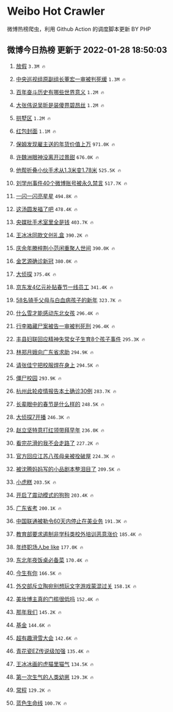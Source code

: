 # Weibo Hot Crawler 



微博热榜爬虫，利用 Github Action 的调度脚本更新 BY PHP 


## 微博今日热榜 更新于 2022-01-28 18:50:03 
1. [放假](https://s.weibo.com/weibo?q=%E6%94%BE%E5%81%87&Refer=top) `3.3M 🔥` 

1. [中央巡视组原副组长董宏一审被判死缓](https://s.weibo.com/weibo?q=%23%E4%B8%AD%E5%A4%AE%E5%B7%A1%E8%A7%86%E7%BB%84%E5%8E%9F%E5%89%AF%E7%BB%84%E9%95%BF%E8%91%A3%E5%AE%8F%E4%B8%80%E5%AE%A1%E8%A2%AB%E5%88%A4%E6%AD%BB%E7%BC%93%23&Refer=top) `1.3M 🔥` 

1. [百年奋斗历史有哪些世界意义](https://s.weibo.com/weibo?q=%23%E7%99%BE%E5%B9%B4%E5%A5%8B%E6%96%97%E5%8E%86%E5%8F%B2%E6%9C%89%E5%93%AA%E4%BA%9B%E4%B8%96%E7%95%8C%E6%84%8F%E4%B9%89%23&Refer=top) `1.2M 🔥` 

1. [大张伟说吴昕是装傻界碧昂丝](https://s.weibo.com/weibo?q=%23%E5%A4%A7%E5%BC%A0%E4%BC%9F%E8%AF%B4%E5%90%B4%E6%98%95%E6%98%AF%E8%A3%85%E5%82%BB%E7%95%8C%E7%A2%A7%E6%98%82%E4%B8%9D%23&Refer=top) `1.2M 🔥` 

1. [拱墅区](https://s.weibo.com/weibo?q=%23%E6%8B%B1%E5%A2%85%E5%8C%BA%23&Refer=top) `1.2M 🔥` 

1. [红包封面](https://s.weibo.com/weibo?q=%23%E7%BA%A2%E5%8C%85%E5%B0%81%E9%9D%A2%23&Refer=top) `1.1M 🔥` 

1. [保姆发现雇主送的年货价值上万](https://s.weibo.com/weibo?q=%23%E4%BF%9D%E5%A7%86%E5%8F%91%E7%8E%B0%E9%9B%87%E4%B8%BB%E9%80%81%E7%9A%84%E5%B9%B4%E8%B4%A7%E4%BB%B7%E5%80%BC%E4%B8%8A%E4%B8%87%23&Refer=top) `971.0K 🔥` 

1. [许魏洲眼神没离开过景甜](https://s.weibo.com/weibo?q=%23%E8%AE%B8%E9%AD%8F%E6%B4%B2%E7%9C%BC%E7%A5%9E%E6%B2%A1%E7%A6%BB%E5%BC%80%E8%BF%87%E6%99%AF%E7%94%9C%23&Refer=top) `676.0K 🔥` 

1. [他帮折叠小伙手术从1.3米变1.78米](https://s.weibo.com/weibo?q=%23%E4%BB%96%E5%B8%AE%E6%8A%98%E5%8F%A0%E5%B0%8F%E4%BC%99%E6%89%8B%E6%9C%AF%E4%BB%8E1.3%E7%B1%B3%E5%8F%981.78%E7%B1%B3%23&Refer=top) `525.5K 🔥` 

1. [刘学州事件40个微博账号被永久禁言](https://s.weibo.com/weibo?q=%23%E5%88%98%E5%AD%A6%E5%B7%9E%E4%BA%8B%E4%BB%B640%E4%B8%AA%E5%BE%AE%E5%8D%9A%E8%B4%A6%E5%8F%B7%E8%A2%AB%E6%B0%B8%E4%B9%85%E7%A6%81%E8%A8%80%23&Refer=top) `517.7K 🔥` 

1. [一闪一闪亮星星](https://s.weibo.com/weibo?q=%E4%B8%80%E9%97%AA%E4%B8%80%E9%97%AA%E4%BA%AE%E6%98%9F%E6%98%9F&Refer=top) `494.8K 🔥` 

1. [这汤圆发福了吧](https://s.weibo.com/weibo?q=%23%E8%BF%99%E6%B1%A4%E5%9C%86%E5%8F%91%E7%A6%8F%E4%BA%86%E5%90%A7%23&Refer=top) `478.4K 🔥` 

1. [央媒批手术室里全是钱](https://s.weibo.com/weibo?q=%23%E5%A4%AE%E5%AA%92%E6%89%B9%E6%89%8B%E6%9C%AF%E5%AE%A4%E9%87%8C%E5%85%A8%E6%98%AF%E9%92%B1%23&Refer=top) `403.7K 🔥` 

1. [王冰冰同款文创礼盒](https://s.weibo.com/weibo?q=%23%E7%8E%8B%E5%86%B0%E5%86%B0%E5%90%8C%E6%AC%BE%E6%96%87%E5%88%9B%E7%A4%BC%E7%9B%92%23&Refer=top) `390.2K 🔥` 

1. [庆余年滕梓荆小范闲重聚人世间](https://s.weibo.com/weibo?q=%23%E5%BA%86%E4%BD%99%E5%B9%B4%E6%BB%95%E6%A2%93%E8%8D%86%E5%B0%8F%E8%8C%83%E9%97%B2%E9%87%8D%E8%81%9A%E4%BA%BA%E4%B8%96%E9%97%B4%23&Refer=top) `390.0K 🔥` 

1. [金艺源确诊新冠](https://s.weibo.com/weibo?q=%23%E9%87%91%E8%89%BA%E6%BA%90%E7%A1%AE%E8%AF%8A%E6%96%B0%E5%86%A0%23&Refer=top) `380.0K 🔥` 

1. [大侦探](https://s.weibo.com/weibo?q=%E5%A4%A7%E4%BE%A6%E6%8E%A2&Refer=top) `375.4K 🔥` 

1. [京东发4亿元补贴春节一线员工](https://s.weibo.com/weibo?q=%23%E4%BA%AC%E4%B8%9C%E5%8F%914%E4%BA%BF%E5%85%83%E8%A1%A5%E8%B4%B4%E6%98%A5%E8%8A%82%E4%B8%80%E7%BA%BF%E5%91%98%E5%B7%A5%23&Refer=top) `341.4K 🔥` 

1. [58名骑手父母与白血病孩子的新年](https://s.weibo.com/weibo?q=%2358%E5%90%8D%E9%AA%91%E6%89%8B%E7%88%B6%E6%AF%8D%E4%B8%8E%E7%99%BD%E8%A1%80%E7%97%85%E5%AD%A9%E5%AD%90%E7%9A%84%E6%96%B0%E5%B9%B4%23&Refer=top) `323.7K 🔥` 

1. [什么雪才能感动东北女孩](https://s.weibo.com/weibo?q=%23%E4%BB%80%E4%B9%88%E9%9B%AA%E6%89%8D%E8%83%BD%E6%84%9F%E5%8A%A8%E4%B8%9C%E5%8C%97%E5%A5%B3%E5%AD%A9%23&Refer=top) `296.4K 🔥` 

1. [行李箱藏尸案被告一审被判死刑](https://s.weibo.com/weibo?q=%23%E8%A1%8C%E6%9D%8E%E7%AE%B1%E8%97%8F%E5%B0%B8%E6%A1%88%E8%A2%AB%E5%91%8A%E4%B8%80%E5%AE%A1%E8%A2%AB%E5%88%A4%E6%AD%BB%E5%88%91%23&Refer=top) `296.4K 🔥` 

1. [丰县妇联回应精神失常女子生育8个孩子事件](https://s.weibo.com/weibo?q=%23%E4%B8%B0%E5%8E%BF%E5%A6%87%E8%81%94%E5%9B%9E%E5%BA%94%E7%B2%BE%E7%A5%9E%E5%A4%B1%E5%B8%B8%E5%A5%B3%E5%AD%90%E7%94%9F%E8%82%B28%E4%B8%AA%E5%AD%A9%E5%AD%90%E4%BA%8B%E4%BB%B6%23&Refer=top) `295.3K 🔥` 

1. [林郑月娥向广东省求助](https://s.weibo.com/weibo?q=%23%E6%9E%97%E9%83%91%E6%9C%88%E5%A8%A5%E5%90%91%E5%B9%BF%E4%B8%9C%E7%9C%81%E6%B1%82%E5%8A%A9%23&Refer=top) `294.9K 🔥` 

1. [请张佳宁把校服焊在身上](https://s.weibo.com/weibo?q=%23%E8%AF%B7%E5%BC%A0%E4%BD%B3%E5%AE%81%E6%8A%8A%E6%A0%A1%E6%9C%8D%E7%84%8A%E5%9C%A8%E8%BA%AB%E4%B8%8A%23&Refer=top) `294.5K 🔥` 

1. [僵尸校园](https://s.weibo.com/weibo?q=%E5%83%B5%E5%B0%B8%E6%A0%A1%E5%9B%AD&Refer=top) `293.9K 🔥` 

1. [杭州此轮疫情报告本土确诊30例](https://s.weibo.com/weibo?q=%23%E6%9D%AD%E5%B7%9E%E6%AD%A4%E8%BD%AE%E7%96%AB%E6%83%85%E6%8A%A5%E5%91%8A%E6%9C%AC%E5%9C%9F%E7%A1%AE%E8%AF%8A30%E4%BE%8B%23&Refer=top) `283.7K 🔥` 

1. [长辈眼中的春节是什么样的](https://s.weibo.com/weibo?q=%23%E9%95%BF%E8%BE%88%E7%9C%BC%E4%B8%AD%E7%9A%84%E6%98%A5%E8%8A%82%E6%98%AF%E4%BB%80%E4%B9%88%E6%A0%B7%E7%9A%84%23&Refer=top) `248.5K 🔥` 

1. [大侦探7开播](https://s.weibo.com/weibo?q=%23%E5%A4%A7%E4%BE%A6%E6%8E%A27%E5%BC%80%E6%92%AD%23&Refer=top) `246.3K 🔥` 

1. [赵立坚特意打红领带拜早年](https://s.weibo.com/weibo?q=%23%E8%B5%B5%E7%AB%8B%E5%9D%9A%E7%89%B9%E6%84%8F%E6%89%93%E7%BA%A2%E9%A2%86%E5%B8%A6%E6%8B%9C%E6%97%A9%E5%B9%B4%23&Refer=top) `236.0K 🔥` 

1. [看完花滑的我不会走路了](https://s.weibo.com/weibo?q=%23%E7%9C%8B%E5%AE%8C%E8%8A%B1%E6%BB%91%E7%9A%84%E6%88%91%E4%B8%8D%E4%BC%9A%E8%B5%B0%E8%B7%AF%E4%BA%86%23&Refer=top) `227.2K 🔥` 

1. [官方回应江苏八孩母亲被拴破屋](https://s.weibo.com/weibo?q=%23%E5%AE%98%E6%96%B9%E5%9B%9E%E5%BA%94%E6%B1%9F%E8%8B%8F%E5%85%AB%E5%AD%A9%E6%AF%8D%E4%BA%B2%E8%A2%AB%E6%8B%B4%E7%A0%B4%E5%B1%8B%23&Refer=top) `224.3K 🔥` 

1. [被沈腾妈妈写的小品剧本整泪目了](https://s.weibo.com/weibo?q=%23%E8%A2%AB%E6%B2%88%E8%85%BE%E5%A6%88%E5%A6%88%E5%86%99%E7%9A%84%E5%B0%8F%E5%93%81%E5%89%A7%E6%9C%AC%E6%95%B4%E6%B3%AA%E7%9B%AE%E4%BA%86%23&Refer=top) `209.5K 🔥` 

1. [小虎糕](https://s.weibo.com/weibo?q=%E5%B0%8F%E8%99%8E%E7%B3%95&Refer=top) `203.5K 🔥` 

1. [开启了震动模式的狗狗](https://s.weibo.com/weibo?q=%23%E5%BC%80%E5%90%AF%E4%BA%86%E9%9C%87%E5%8A%A8%E6%A8%A1%E5%BC%8F%E7%9A%84%E7%8B%97%E7%8B%97%23&Refer=top) `203.4K 🔥` 

1. [广东省考](https://s.weibo.com/weibo?q=%E5%B9%BF%E4%B8%9C%E7%9C%81%E8%80%83&Refer=top) `200.1K 🔥` 

1. [中国联通被勒令60天内停止在美业务](https://s.weibo.com/weibo?q=%23%E4%B8%AD%E5%9B%BD%E8%81%94%E9%80%9A%E8%A2%AB%E5%8B%92%E4%BB%A460%E5%A4%A9%E5%86%85%E5%81%9C%E6%AD%A2%E5%9C%A8%E7%BE%8E%E4%B8%9A%E5%8A%A1%23&Refer=top) `191.3K 🔥` 

1. [教育部要求遏制非学科类校外培训恶意涨价](https://s.weibo.com/weibo?q=%23%E6%95%99%E8%82%B2%E9%83%A8%E8%A6%81%E6%B1%82%E9%81%8F%E5%88%B6%E9%9D%9E%E5%AD%A6%E7%A7%91%E7%B1%BB%E6%A0%A1%E5%A4%96%E5%9F%B9%E8%AE%AD%E6%81%B6%E6%84%8F%E6%B6%A8%E4%BB%B7%23&Refer=top) `185.4K 🔥` 

1. [年终职场人be like](https://s.weibo.com/weibo?q=%E5%B9%B4%E7%BB%88%E8%81%8C%E5%9C%BA%E4%BA%BAbe%20like&Refer=top) `177.0K 🔥` 

1. [东北年夜饭桌必备菜](https://s.weibo.com/weibo?q=%23%E4%B8%9C%E5%8C%97%E5%B9%B4%E5%A4%9C%E9%A5%AD%E6%A1%8C%E5%BF%85%E5%A4%87%E8%8F%9C%23&Refer=top) `170.4K 🔥` 

1. [今生有你](https://s.weibo.com/weibo?q=%E4%BB%8A%E7%94%9F%E6%9C%89%E4%BD%A0&Refer=top) `166.5K 🔥` 

1. [外交部斥立陶宛别想玩文字游戏蒙混过关](https://s.weibo.com/weibo?q=%23%E5%A4%96%E4%BA%A4%E9%83%A8%E6%96%A5%E7%AB%8B%E9%99%B6%E5%AE%9B%E5%88%AB%E6%83%B3%E7%8E%A9%E6%96%87%E5%AD%97%E6%B8%B8%E6%88%8F%E8%92%99%E6%B7%B7%E8%BF%87%E5%85%B3%23&Refer=top) `158.1K 🔥` 

1. [美妆博主真的门槛很低吗](https://s.weibo.com/weibo?q=%23%E7%BE%8E%E5%A6%86%E5%8D%9A%E4%B8%BB%E7%9C%9F%E7%9A%84%E9%97%A8%E6%A7%9B%E5%BE%88%E4%BD%8E%E5%90%97%23&Refer=top) `152.4K 🔥` 

1. [那年我们](https://s.weibo.com/weibo?q=%E9%82%A3%E5%B9%B4%E6%88%91%E4%BB%AC&Refer=top) `145.2K 🔥` 

1. [基金](https://s.weibo.com/weibo?q=%23%E5%9F%BA%E9%87%91%23&Refer=top) `144.6K 🔥` 

1. [超有趣滑雪大会](https://s.weibo.com/weibo?q=%E8%B6%85%E6%9C%89%E8%B6%A3%E6%BB%91%E9%9B%AA%E5%A4%A7%E4%BC%9A&Refer=top) `142.6K 🔥` 

1. [青花瓷EZ传说级加强](https://s.weibo.com/weibo?q=%23%E9%9D%92%E8%8A%B1%E7%93%B7EZ%E4%BC%A0%E8%AF%B4%E7%BA%A7%E5%8A%A0%E5%BC%BA%23&Refer=top) `135.4K 🔥` 

1. [王冰冰画的虎猫里猫气](https://s.weibo.com/weibo?q=%23%E7%8E%8B%E5%86%B0%E5%86%B0%E7%94%BB%E7%9A%84%E8%99%8E%E7%8C%AB%E9%87%8C%E7%8C%AB%E6%B0%94%23&Refer=top) `134.5K 🔥` 

1. [第一次生气的人类幼崽](https://s.weibo.com/weibo?q=%23%E7%AC%AC%E4%B8%80%E6%AC%A1%E7%94%9F%E6%B0%94%E7%9A%84%E4%BA%BA%E7%B1%BB%E5%B9%BC%E5%B4%BD%23&Refer=top) `129.3K 🔥` 

1. [常程](https://s.weibo.com/weibo?q=%E5%B8%B8%E7%A8%8B&Refer=top) `129.2K 🔥` 

1. [蓝色生命线](https://s.weibo.com/weibo?q=%23%E8%93%9D%E8%89%B2%E7%94%9F%E5%91%BD%E7%BA%BF%23&Refer=top) `100.7K 🔥` 

